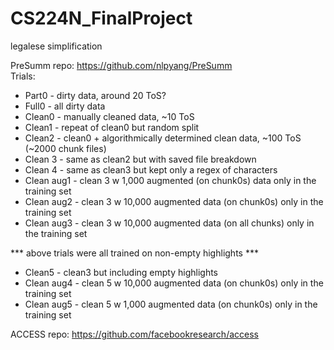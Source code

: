 # CS224N_FinalProject
legalese simplification

PreSumm repo: https://github.com/nlpyang/PreSumm <br /> 
Trials:
* Part0 -  dirty data, around 20 ToS?
* Full0 - all dirty data
* Clean0 - manually cleaned data, ~10 ToS
* Clean1 - repeat of clean0 but random split
* Clean2 - clean0 + algorithmically determined clean data, ~100 ToS (~2000 chunk files)
* Clean 3 - same as clean2 but with saved file breakdown 
* Clean 4 - same as clean3 but kept only a regex of characters
* Clean aug1 - clean 3 w 1,000 augmented (on chunk0s) data only in the training set
* Clean aug2 - clean 3 w 10,000 augmented data  (on chunk0s) only in the training set
* Clean aug3 - clean 3 w 10,000 augmented data (on all chunks) only in the training set

*** above trials were all trained on non-empty highlights ***

* Clean5 - clean3 but including empty highlights
* Clean aug4 - clean 5 w 10,000 augmented data (on chunk0s) only in the training set
* Clean aug5 - clean 5 w 1,000 augmented data (on chunk0s) only in the training set

ACCESS repo: https://github.com/facebookresearch/access
